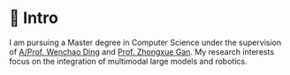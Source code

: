 # 👋 **Intro**
I am pursuing a Master degree in Computer Science under the supervision of [A/Prof. Wenchao Ding](https://wenchaoding.github.io/) and [Prof. Zhongxue Gan](https://faet.fudan.edu.cn/e4/72/c23898a255090/page.htm). My research interests focus on the integration of multimodal large models and robotics.
